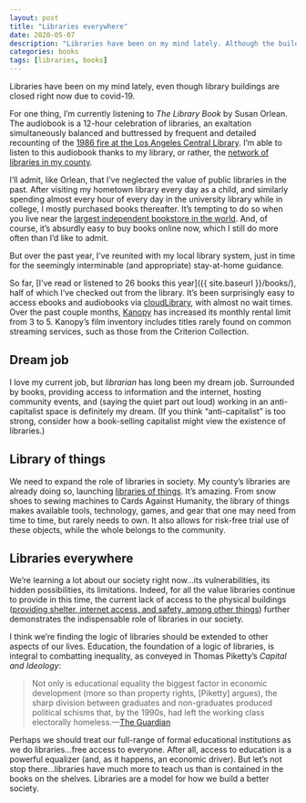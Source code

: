 ```yaml
---
layout: post
title: "Libraries everywhere"
date: 2020-05-07
description: "Libraries have been on my mind lately. Although the buildings are temporarily closed, libraries continue to demonstrate their indispensable value to society."
categories: books
tags: [libraries, books]
---
```


Libraries have been on my mind lately, even though library buildings are closed right now due to covid-19.  

For one thing, I’m currently listening to <cite>The Library Book</cite> by Susan Orlean. The audiobook is a 12-hour celebration of libraries, an exaltation simultaneously balanced and buttressed by frequent and detailed recounting of the [1986 fire at the Los Angeles Central Library](https://www.npr.org/2018/10/13/656896695/mystery-of-a-massive-library-fire-remains-unsolved-after-more-than-30-years). I’m able to listen to this audiobook thanks to my library, or rather, the [network of libraries in my county](https://lincc.ent.sirsi.net/client/en_US/lincc/). 

I’ll admit, like Orlean, that I’ve neglected the value of public libraries in the past. After visiting my hometown library every day as a child, and similarly spending almost every hour of every day in the university library while in college, I mostly purchased books thereafter. It’s tempting to do so when you live near the [largest independent bookstore in the world](https://en.wikipedia.org/wiki/Powell's_Books). And, of course, it’s absurdly easy to buy books online now, which I still do more often than I’d like to admit.

But over the past year, I’ve reunited with my local library system, just in time for the seemingly interminable (and appropriate) stay-at-home guidance.

So far, [I’ve read or listened to 26 books this year]({{ site.baseurl }}/books/), half of which I’ve checked out from the library. It’s been surprisingly easy to access ebooks and audiobooks via [cloudLibrary](https://www.yourcloudlibrary.com/), with almost no wait times. Over the past couple months, [Kanopy](https://www.kanopy.com/) has increased its monthly rental limit from 3 to 5. Kanopy’s film inventory includes titles rarely found on common streaming services, such as those from the Criterion Collection.

## Dream job
I love my current job, but _librarian_ has long been my dream job. Surrounded by books, providing access to information and the internet, hosting community events, and (saying the quiet part out loud) working in an anti-capitalist space is definitely my dream. (If you think “anti-capitalist” is too strong, consider how a book-selling capitalist might view the existence of libraries.)

## Library of things
We need to expand the role of libraries in society. My county’s libraries are already doing so, launching [libraries of things](https://www.orcity.org/library/library-things). It’s amazing. From snow shoes to sewing machines to Cards Against Humanity, the library of things makes available tools, technology, games, and gear that one may need from time to time, but rarely needs to own. It also allows for risk-free trial use of these objects, while the whole belongs to the community.

## Libraries everywhere
We’re learning a lot about our society right now...its vulnerabilities, its hidden possibilities, its limitations. Indeed, for all the value libraries continue to provide in this time, the current lack of access to the physical buildings ([providing shelter, internet access, and safety, among other things](https://americanlibrariesmagazine.org/2014/11/24/a-home-to-the-homeless/)) further demonstrates the indispensable role of libraries in our society. 

I think we’re finding the logic of libraries should be extended to other aspects of our lives. Education, the foundation of a logic of libraries, is integral to combatting inequality, as conveyed in Thomas Piketty’s <cite>Capital and Ideology</cite>:

> Not only is educational equality the biggest factor in economic development (more so than property rights, [Piketty] argues), the sharp division between graduates and non-graduates produced political schisms that, by the 1990s, had left the working class electorally homeless.—[The Guardian](https://www.theguardian.com/books/2020/feb/19/capital-and-ideology-by-thomas-piketty-review-if-inequality-is-illegitimate-why-not-reduce-it)

Perhaps we should treat our full-range of formal educational institutions as we do libraries...free access to everyone. After all, access to education is a powerful equalizer (and, as it happens, an economic driver). But let’s not stop there...libraries have much more to teach us than is contained in the books on the shelves. Libraries are a model for how we build a better society.
